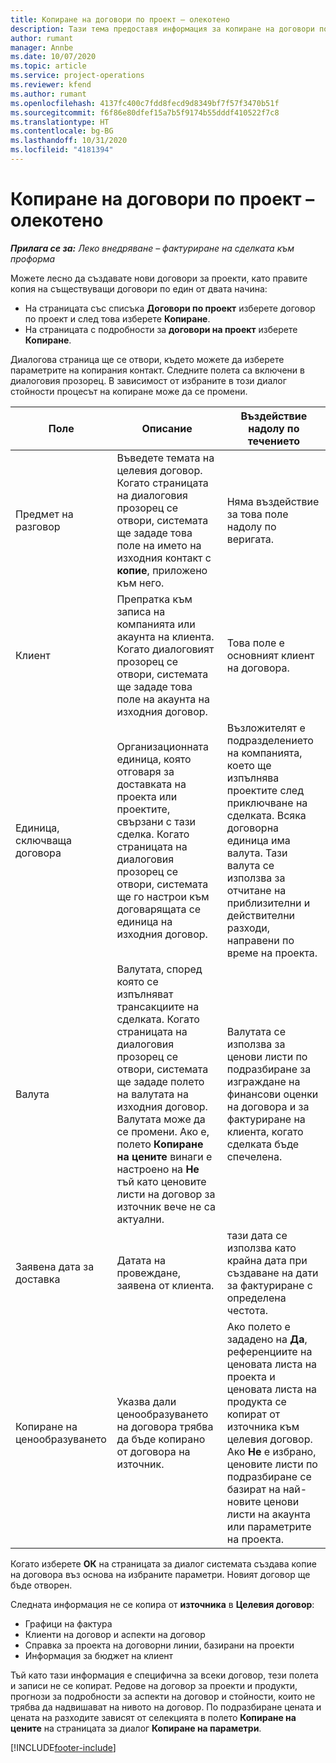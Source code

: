 ```yaml
---
title: Копиране на договори по проект – олекотено
description: Тази тема предоставя информация за копиране на договори по проекти в Project Operations.
author: rumant
manager: Annbe
ms.date: 10/07/2020
ms.topic: article
ms.service: project-operations
ms.reviewer: kfend
ms.author: rumant
ms.openlocfilehash: 4137fc400c7fdd8fecd9d8349bf7f57f3470b51f
ms.sourcegitcommit: f6f86e80dfef15a7b5f9174b55dddf410522f7c8
ms.translationtype: HT
ms.contentlocale: bg-BG
ms.lasthandoff: 10/31/2020
ms.locfileid: "4181394"
---
```

# <a name="copy-project-contracts---lite"></a>Копиране на договори по проект – олекотено

_**Прилага се за:** Леко внедряване – фактуриране на сделката към проформа_

Можете лесно да създавате нови договори за проекти, като правите копия на съществуващи договори по един от двата начина: 

  - На страницата със списъка **Договори по проект** изберете договор по проект и след това изберете **Копиране**.
  - На страницата с подробности за **договори на проект** изберете **Копиране**.

Диалогова страница ще се отвори, където можете да изберете параметрите на копирания контакт. Следните полета са включени в диалоговия прозорец. В зависимост от избраните в този диалог стойности процесът на копиране може да се промени.

| **Поле** | **Описание** | **Въздействие надолу по течението** |
| --- | --- | --- |
| Предмет на разговор | Въведете темата на целевия договор. Когато страницата на диалоговия прозорец се отвори, системата ще зададе това поле на името на изходния контакт с **копие**, приложено към него. | Няма въздействие за това поле надолу по веригата. |
| Клиент | Препратка към записа на компанията или акаунта на клиента. Когато диалоговият прозорец се отвори, системата ще зададе това поле на акаунта на изходния договор. | Това поле е основният клиент на договора. |
| Единица, сключваща договора | Организационната единица, която отговаря за доставката на проекта или проектите, свързани с тази сделка. Когато страницата на диалоговия прозорец се отвори, системата ще го настрои към договарящата се единица на изходния договор. | Възложителят е подразделението на компанията, което ще изпълнява проектите след приключване на сделката. Всяка договорна единица има валута. Тази валута се използва за отчитане на приблизителни и действителни разходи, направени по време на проекта. |
| Валута | Валутата, според която се изпълняват трансакциите на сделката. Когато страницата на диалоговия прозорец се отвори, системата ще зададе полето на валутата на изходния договор. Валутата може да се промени. Ако е, полето **Копиране на цените** винаги е настроено на **Не** тъй като ценовите листи на договор за източник вече не са актуални. | Валутата се използва за ценови листи по подразбиране за изграждане на финансови оценки на договора и за фактуриране на клиента, когато сделката бъде спечелена. |
| Заявена дата за доставка | Датата на провеждане, заявена от клиента. | тази дата се използва като крайна дата при създаване на дати за фактуриране с определена честота. |
| Копиране на ценообразуването | Указва дали ценообразуването на договора трябва да бъде копирано от договора на източник. | Ако полето е зададено на **Да**, референциите на ценовата листа на проекта и ценовата листа на продукта се копират от източника към целевия договор. Ако **Не** е избрано, ценовите листи по подразбиране се базират на най-новите ценови листи на акаунта или параметрите на проекта. |

Когато изберете **ОК** на страницата за диалог системата създава копие на договора въз основа на избраните параметри. Новият договор ще бъде отворен.

Следната информация не се копира от **източника** в **Целевия договор**:

  - Графици на фактура
  - Клиенти на договор и аспекти на договор
  - Справка за проекта на договорни линии, базирани на проекти
  - Информация за бюджет на клиент

Тъй като тази информация е специфична за всеки договор, тези полета и записи не се копират. Редове на договор за проекти и продукти, прогнози за подробности за аспекти на договор и стойности, които не трябва да надвишават на нивото на договор. По подразбиране цената и цената на разходите зависят от селекцията в полето **Копиране на цените** на страницата за диалог **Копиране на параметри**.


[!INCLUDE[footer-include](../../includes/footer-banner.md)]